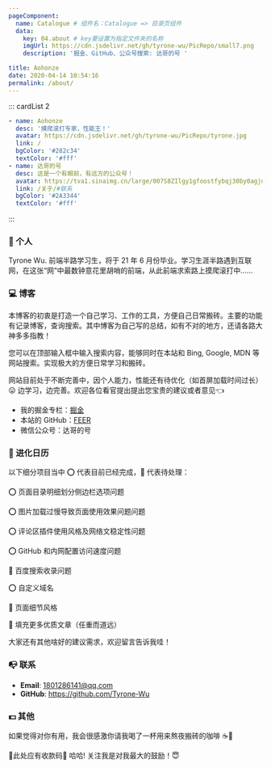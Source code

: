 ```yaml
---
pageComponent:
  name: Catalogue # 组件名：Catalogue => 目录页组件
  data:
    key: 04.about # key要设置为指定文件夹的名称
    imgUrl: https://cdn.jsdelivr.net/gh/tyrone-wu/PicRepo/small7.png
    description: '掘金、GitHub、公众号搜索: 达哥的号 '

title: Aohonze
date: 2020-04-14 10:54:16
permalink: /about/
---
```


::: cardList 2

```yaml
- name: Aohonze
  desc: '摸爬滚打专家，性能王！'
  avatar: https://cdn.jsdelivr.net/gh/tyrone-wu/PicRepo/tyrone.jpg
  link: /
  bgColor: '#282c34'
  textColor: '#fff'
- name: 达哥的号
  desc: 这是一个有眼前，有远方的公众号！
  avatar: https://tva1.sinaimg.cn/large/007S8ZIlgy1gfoostfybqj30by0agju2.jpg
  link: /关于/#联系
  bgColor: '#2A3344'
  textColor: '#fff'
```

:::

### :boy: 个人

Tyrone Wu. 前端半路学习生，将于 21 年 6 月份毕业。学习生涯半路遇到互联网，在这张“网”中最数钟意花里胡哨的前端，从此前端求索路上摸爬滚打中......

### :computer: 博客

本博客的初衷是打造一个自己学习、工作的工具，方便自己日常搬砖。主要的功能有记录博客，查询搜索。其中博客为自己写的总结，如有不对的地方，还请各路大神多多指教！

您可以在顶部输入框中输入搜索内容，能够同时在本站和 Bing, Google, MDN 等网站搜索。实现极大的方便日常学习和搬砖。

网站目前处于不断完善中，因个人能力，性能还有待优化（如首屏加载时间过长） :stuck_out_tongue: 边学习，边完善。欢迎各位看官提出提出您宝贵的建议或者意见:point_left:

- 我的掘金专栏：[掘金](https://juejin.im/user/5e394dcc518825492a71f079/posts)
- 本站的 GitHub：[FEER](https://github.com/Aohonze/FEER)
- 微信公众号：达哥的号

### :date: 进化日历

以下细分项目当中 :o: 代表目前已经完成，:pushpin: 代表待处理：

:o: 页面目录明细划分侧边栏选项问题

:o: 图片加载过慢导致页面使用效果问题问题

:o: 评论区插件使用风格及网络文稳定性问题

:o: GitHub 和内网配置访问速度问题

:pushpin: 百度搜索收录问题

:o: 自定义域名

:pushpin: 页面细节风格

:pushpin: 填充更多优质文章（任重而道远）

大家还有其他啥好的建议需求，欢迎留言告诉我哇！

### :mailbox_with_no_mail: 联系

- **Email**: <a href="mailto:1801286141@qq.com">1801286141@qq.com</a>
- **GitHub**: [<https://github.com/Tyrone-Wu>](https://github.com/Tyrone-Wu)

### :dollar: 其他

如果觉得对你有用，我会很感激你请我喝了一杯用来熬夜搬砖的咖啡 ☕️:dog:

:pushpin:此处应有收款码:eyes: 哈哈! 关注我是对我最大的鼓励！:innocent:

<!-- ![](https://cdn.jsdelivr.net/gh/tyrone-wu/PicRepo/white.png) -->
